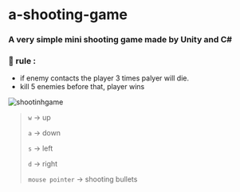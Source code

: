 # a-shooting-game
### A very simple mini shooting game made by Unity and C#

### 🥇 rule : 
- if enemy contacts the player 3 times palyer will die.
- kill 5 enemies before that, player wins
  
![shootinhgame](https://github.com/hyperhopi/a-shooting-game/assets/70691848/18549b5f-3296-4d33-887d-4f70cc8022d5)

> `w` -> up
> 
> `a` -> down
> 
> `s` -> left
> 
> `d` -> right
> 
> `mouse pointer` -> shooting bullets

